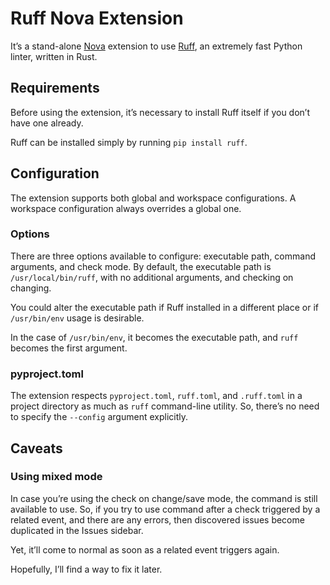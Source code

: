 # Ruff Nova Extension

It’s a stand-alone [Nova][nova-url] extension to use [Ruff][ruff-url], an extremely
fast Python linter, written in Rust.

[nova-url]: https://nova.app
[ruff-url]: https://github.com/charliermarsh/ruff

## Requirements

Before using the extension, it’s necessary to install Ruff itself if you don’t
have one already.

Ruff can be installed simply by running `pip install ruff`.

## Configuration

The extension supports both global and workspace configurations. A workspace
configuration always overrides a global one.

### Options

There are three options available to configure: executable path, command arguments,
and check mode. By default, the executable path is `/usr/local/bin/ruff`, with
no additional arguments, and checking on changing.

You could alter the executable path if Ruff installed in a different place
or if `/usr/bin/env` usage is desirable.

In the case of `/usr/bin/env`, it becomes the executable path, and `ruff` becomes
the first argument.

### pyproject.toml

The extension respects `pyproject.toml`, `ruff.toml`, and `.ruff.toml` in a project
directory as much as `ruff` command-line utility. So, there’s no need to specify the
`--config` argument explicitly.

## Caveats

### Using mixed mode

In case you’re using the check on change/save mode, the command is still available
to use. So, if you try to use command after a check triggered by a related event, and
there are any errors, then discovered issues become duplicated in the Issues sidebar.

Yet, it’ll come to normal as soon as a related event triggers again.

Hopefully, I’ll find a way to fix it later.
